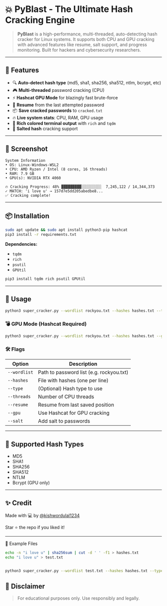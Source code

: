 # 💥 PyBlast - The Ultimate Hash Cracking Engine

&#x20;&#x20;

> **PyBlast** is a high-performance, multi-threaded, auto-detecting hash cracker for Linux systems. It supports both CPU and GPU cracking with advanced features like resume, salt support, and progress monitoring. Built for hackers and cybersecurity researchers.

---

## 🚀 Features

- 🔍 **Auto-detect hash type** (md5, sha1, sha256, sha512, ntlm, bcrypt, etc)
- 🎮 **Multi-threaded** password cracking (CPU)
- ⚡ **Hashcat GPU Mode** for blazingly fast brute-force
- 🧠 **Resume** from the last attempted password
- 📦 **Save cracked passwords** to `cracked.txt`
- 🔥 **Live system stats**: CPU, RAM, GPU usage
- 🌈 **Rich colored terminal output** with `rich` and `tqdm`
- 🧂 **Salted hash** cracking support

---

## 📸 Screenshot

```
System Information
• OS: Linux-Windows-WSL2
• CPU: AMD Ryzen / Intel (8 cores, 16 threads)
• RAM: 7.9 GB
• GPU(s): NVIDIA RTX 4060

🔥 Cracking Progress: 48% ▓▓▓▓▓▓▓▓▓░░░░░░░░░  7,245,122 / 14,344,373
✓ MATCH: 'i love u' → 157d7e5dd205abedbe8...
✅ Cracking complete!
```

---

## 📦 Installation

```bash
sudo apt update && sudo apt install python3-pip hashcat
pip3 install -r requirements.txt
```

**Dependencies:**

- `tqdm`
- `rich`
- `psutil`
- `GPUtil`

```bash
pip3 install tqdm rich psutil GPUtil
```

---

## 🧠 Usage

```bash
python3 super_cracker.py --wordlist rockyou.txt --hashes hashes.txt --threads 20 --type sha256
```

### 💣 GPU Mode (Hashcat Required)

```bash
python3 super_cracker.py --wordlist rockyou.txt --hashes hashes.txt --gpu
```

### 🛠 Flags

| Option       | Description                              |
| ------------ | ---------------------------------------- |
| `--wordlist` | Path to password list (e.g. rockyou.txt) |
| `--hashes`   | File with hashes (one per line)          |
| `--type`     | (Optional) Hash type to use              |
| `--threads`  | Number of CPU threads                    |
| `--resume`   | Resume from last saved position          |
| `--gpu`      | Use Hashcat for GPU cracking             |
| `--salt`     | Add salt to passwords                    |

---

## 🧪 Supported Hash Types

- MD5
- SHA1
- SHA256
- SHA512
- NTLM
- Bcrypt (GPU only)

---

## ✨ Credit

Made with 💻 by [@kishwordulal1234](https://github.com/kishwordulal1234)

Star ⭐ the repo if you liked it!

---

📁 Example Files
```bash
echo -n "i love u" | sha256sum | cut -d ' ' -f1 > hashes.txt
echo "i love u" > test.txt


python3 super_cracker.py --wordlist test.txt --hashes hashes.txt --type sha256 --threads 5
```
## 🔐 Disclaimer

> For educational purposes only. Use responsibly and legally.

